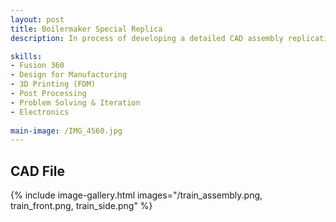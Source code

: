 ```yaml
---
layout: post
title: Boilermaker Special Replica 
description: In process of developing a detailed CAD assembly replicating Purdue’s iconic Boilermaker Special train. The project involves modeling individual components with attention to geometric accuracy, structural details, and realistic part interactions. The assembly focuses on parametric design, use of mates and constraints, and organization of a complex multi-part system. Future work includes incorporating functional wheels, drivetrain elements, and electronic components to simulate real train mechanisms, with the goal of enhancing both mechanical realism and potential prototyping capability

skills: 
- Fusion 360
- Design for Manufacturing 
- 3D Printing (FDM)
- Post Processing
- Problem Solving & Iteration
- Electronics
  
main-image: /IMG_4560.jpg
---
```


## CAD File

{% include image-gallery.html images="/train_assembly.png, train_front.png, train_side.png" %} 
